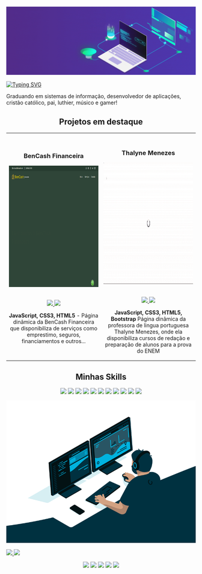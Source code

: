 <!--Primeira GIF -->
![alt text](https://github.com/TNthiagonet/TNthiagonet/blob/main/developer_rede.gif?raw=true)
<!--Texto de apresentação animado -->
<a href="https://git.io/typing-svg"><img src="https://readme-typing-svg.herokuapp.com?font=Fira+Code&size=18&duration=4000&pause=2000&multiline=true&width=435&lines=Ol%C3%A1!+eu+sou+o+Thiago+Menezes;muitos+me+conhecem+como+ThiagoNET;...;..." alt="Typing SVG" /></a>
<p>Graduando em sistemas de informação, desenvolvedor de aplicações, cristão católico, pai, luthier, músico e gamer!</p>
<!--Sesão de Projetos -->
<h2 align="center">Projetos em destaque </h2>
<div align="center">
<table>
<tr>
<td width="50%">
<h3 align="center" color="white">BenCash Financeira</h2>
<div align="center" >  
<a href='https://bencash.com.br/'>
<img src="https://github.com/TNthiagonet/TNthiagonet/blob/main/bencash.gif" alt="BenCash" height="322px" width="100%" />
</a>
<br>
<br>
<p>
<a href="https://github.com/euBenCash/bencash" target="_blank">
<img src="https://img.shields.io/badge/Code-lightgrey?style=for-the-badge&logo=github"/>
</a>  
<a href="https://bencash.com.br/" target="_blank">
<img src="https://img.shields.io/badge/-website-green?style=for-the-badge&color=1E90FF"/>
</a>
</p>
<p><strong>JavaScript, CSS3, HTML5</strong> - Página dinâmica da BenCash Financeira que disponibiliza de serviços como emprestimo, seguros, financiamentos e outros...</p>
</div>
</td>
<td width="50%">
<br>
<h3 align="center" color="white">Thalyne Menezes</h2>
<div align="center" >  
<a href='#'>
<img src="https://github.com/TNthiagonet/TNthiagonet/blob/main/thalynemenezes.gif" alt="" height="322px" width="100%" />
</a>
<br>
<br>
<p>
<a href="https://github.com/eu7H14G0D/thalynemenezes" target="_blank">
<img src="https://img.shields.io/badge/Code-lightgrey?style=for-the-badge&logo=github"/>
</a>  
<a href="https://thalynemenezes.com.br/" target="_blank">
<img src="https://img.shields.io/badge/-website-green?style=for-the-badge&color=1E90FF"/>
</a>
</p>
<p><strong>JavaScript, CSS3, HTML5, Bootstrap</strong> Página dinâmica da professora de lingua portuguesa Thalyne Menezes, onde ela disponibiliza cursos de redação e preparação de alunos para a prova do ENEM</p>
</div>
</table>

</div>
<!--Sesão de Habilidades -->
<h2 align="center">Minhas Skills</h2>
<p align="center">

<img src="https://img.shields.io/badge/Visual_Studio-1E90FF?style=for-the-badge&logo=visual%20studio&logoColor=white" height=25>

<img src="https://img.shields.io/badge/Pycharm-1E90FF?style=for-the-badge&logo=pycharm&logoColor=white" height=25>

<img src="https://img.shields.io/badge/HTML5-1E90FF?style=for-the-badge&logo=html5&logoColor=white" height=25>

<img src="https://img.shields.io/badge/CSS3-1E90FF?style=for-the-badge&logo=css3&logoColor=white" height=25>

<img src="https://img.shields.io/badge/JavaScript-1E90FF?style=for-the-badge&logo=javascript&logoColor=F7DF1E" height=25>

<img src="https://img.shields.io/badge/bootstrap-1E90FF.svg?style=for-the-badge&logo=bootstrap&logoColor=white" height=25>

<img src="https://img.shields.io/badge/Java-1E90FF?style=for-the-badge&logo=oracle&logoColor=F7DF1E" height=25>

<img src="https://img.shields.io/badge/Python-1E90FF?style=for-the-badge&logo=python&logoColor=white" height=25>

<img src="https://img.shields.io/badge/Node.js-1E90FF?style=for-the-badge&logo=nodedotjs&logoColor=white" height=25>

<img src="https://img.shields.io/badge/React-1E90FF?style=for-the-badge&logo=react&logoColor=61DAFB" height=25>

<img src="https://img.shields.io/badge/GIT-1E90FF?style=for-the-badge&logo=git&logoColor=white" height=25>
</p>

<!--Segunda GIF -->

![alt text](https://github.com/TNthiagonet/TNthiagonet/blob/main/development.gif?raw=true)

<div align="left">
  <a href="https://github.com/7H14G0D">
  <img height="160em" src="https://github-readme-stats.vercel.app/api?username=7h14g0d&show_icons=true&theme=tokyonight&include_all_commits=true&count_private=true"/>
  <img height="160em" src="https://github-readme-stats.vercel.app/api/top-langs/?username=7h14g0d&layout=compact&langs_count=7&theme=tokyonight"/>
</div>
<!--Redes -->
<p align="center">
<a href="https://twitter.com/thiagobrunomc"><img src="https://img.shields.io/badge/Twitter(X)-1E90FF?&style=for-the-badge&logo=twitter&logoColor=white" height=25></a>
<a href="https://www.instagram.com/thiagocavaco/"><img src="https://img.shields.io/badge/Instagram-FF7F50?style=for-the-badge&logo=instagram&logoColor=white" height=25></a>
<a href="https://www.linkedin.com/in/thiagonet/"><img src="https://img.shields.io/badge/Linkedin-4169E1?style=for-the-badge&logo=linkedin&logoColor=white" height=25></a>
<a href="https://www.youtube.com/channel/UCC-gXxeR4qdsmkwQDjxCmIg"><img src="https://img.shields.io/badge/YouTube-FF0000?style=for-the-badge&logo=youtube&logoColor=white" height=25></a>
<a href="https://zn11f-my.sharepoint.com/:b:/g/personal/thiago_zn11f_onmicrosoft_com/EUxP-fM3umlGuhSP2OkPcNAB27RbvarZ-OF5OT3RXHFIew?e=y3kCpn"><img src="https://img.shields.io/badge/Curriculo-8A2BE2?style=for-the-badge&logo=adobe&logoColor=white" height=25></a>
</p>
